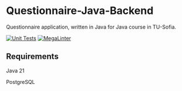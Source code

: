 # Questionnaire-Java-Backend
Questionnaire application, written in Java for Java course in TU-Sofia.

[![Unit Tests](https://github.com/ogi02/Questionnaire-Java-Backend/actions/workflows/unit_tests.yml/badge.svg?branch=main)](https://github.com/ogi02/Questionnaire-Java-Backend/actions/workflows/unit_tests.yml)
[![MegaLinter](https://github.com/ogi02/Questionnaire-Java-Backend/actions/workflows/megalinter.yml/badge.svg?branch=main)](https://github.com/ogi02/Questionnaire-Java-Backend/actions/workflows/megalinter.yml)

## Requirements

Java 21

PostgreSQL